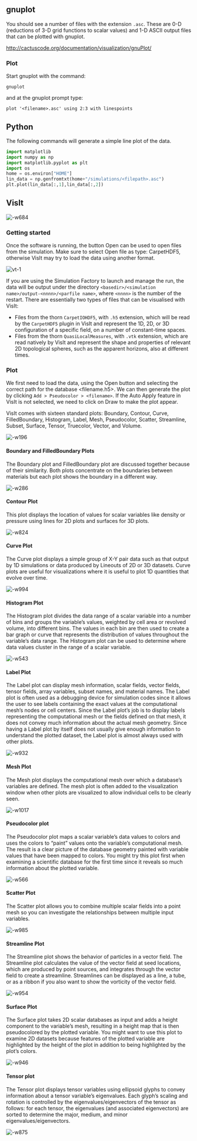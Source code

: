 ## gnuplot

You should see a number of files with the extension `.asc`. These are 0-D (reductions of 3-D grid functions to scalar values) and 1-D ASCII output files that can be plotted with gnuplot.

http://cactuscode.org/documentation/visualization/gnuPlot/

### Plot

Start gnuplot with the command:

```
gnuplot
```

and at the gnuplot prompt type:

```
plot '<filename>.asc' using 2:3 with linespoints
```

## Python

The following commands will generate a simple line plot of the data.

```python
import matplotlib
import numpy as np
import matplotlib.pyplot as plt
import os
home = os.environ["HOME"]
lin_data = np.genfromtxt(home+"/simulations/<filepath>.asc")
plt.plot(lin_data[:,1],lin_data[:,2])
```

## VisIt

![-w684](media/15524826517187.jpg)

### Getting started

Once the software is running, the button Open can be used to open files from the simulation. Make sure to select Open file as type: CarpetHDF5, otherwise VisIt may try to load the data using another format.

![vt-1](media/vt-1.png)

If you are using the Simulation Factory to launch and manage the run, the data will be output under the directory `<basedir>/<simulation name>/output-<nnnn>/<parfile name>`, where `<nnnn>` is the number of the restart. There are essentially two types of files that can be visualised with VisIt:

- Files from the thorn `CarpetIOHDF5`, with `.h5` extension, which will be read by the `CarpetHDF5` plugin in VisIt and represent the 1D, 2D, or 3D configuration of a specific field, on a number of constant-time spaces.
- Files from the thorn `QuasiLocalMeasures`, with `.vtk` extension, which are read natively by VisIt and represent the shape and properties of relevant 2D topological spheres, such as the apparent horizons, also at different times.

### Plot

We first need to load the data, using the Open button and selecting the correct path for the database <filename.h5>. We can then generate the plot by clicking `Add > Pseudocolor > <filename>`. If the Auto Apply feature in VisIt is not selected, we need to click on Draw to make the plot appear.

VisIt comes with sixteen standard plots: Boundary, Contour, Curve, FilledBoundary, Histogram, Label, Mesh, Pseudocolor, Scatter, Streamline, Subset, Surface, Tensor, Truecolor, Vector, and Volume.

![-w196](media/15524835013884.jpg)

#### Boundary and FilledBoundary Plots

The Boundary plot and FilledBoundary plot are discussed together because of their similarity. Both plots concentrate on the boundaries between materials but each plot shows the boundary in a different way.

![-w286](media/15524837251917.jpg)

#### Contour Plot

This plot displays the location of values for scalar variables like density or pressure using lines for 2D plots and surfaces for 3D plots.

![-w824](media/15524839724834.jpg)

#### Curve Plot

The Curve plot displays a simple group of X-Y pair data such as that output by 1D simulations or data produced by Lineouts of 2D or 3D datasets. Curve plots are useful for visualizations where it is useful to plot 1D quantities that evolve over time.

![-w994](media/15524840905652.jpg)

#### Histogram Plot

The Histogram plot divides the data range of a scalar variable into a number of bins and groups the variable’s values, weighted by cell area or revolved volume, into different bins. The values in each bin are then used to create a bar graph or curve that represents the distribution of values throughout the variable’s data range. The Histogram plot can be used to determine where data values cluster in the range of a scalar variable.

![-w543](media/15524841567510.jpg)

#### Label Plot

The Label plot can display mesh information, scalar fields, vector fields, tensor fields, array variables, subset names, and material names. The Label plot is often used as a debugging device for simulation codes since it allows the user to see labels containing the exact values at the computational mesh’s nodes or cell centers. Since the Label plot’s job is to display labels representing the computational mesh or the fields defined on that mesh, it does not convey much information about the actual mesh geometry. Since having a Label plot by itself does not usually give enough information to understand the plotted dataset, the Label plot is almost always used with other plots.

![-w932](media/15524842763415.jpg)

#### Mesh Plot

The Mesh plot displays the computational mesh over which a database’s variables are defined. The mesh plot is often added to the visualization window when other plots are visualized to allow individual cells to be clearly seen.

![-w1017](media/15524843706268.jpg)

#### Pseudocolor plot

The Pseudocolor plot maps a scalar variable’s data values to colors and uses the colors to “paint” values onto the variable’s computational mesh. The result is a clear picture of the database geometry painted with variable values that have been mapped to colors. You might try this plot first when examining a scientific database for the first time since it reveals so much information about the plotted variable.

![-w566](media/15524844188520.jpg)

#### Scatter Plot

The Scatter plot allows you to combine multiple scalar fields into a point mesh so you can investigate the relationships between multiple input variables.

![-w985](media/15524844986990.jpg)

#### Streamline Plot

The Streamline plot shows the behavior of particles in a vector field. The Streamline plot calculates the value of the vector field at seed locations, which are produced by point sources, and integrates through the vector field to create a streamline. Streamlines can be displayed as a line, a tube, or as a ribbon if you also want to show the vorticity of the vector field.

![-w954](media/15524845595717.jpg)

#### Surface Plot


The Surface plot takes 2D scalar databases as input and adds a height component to the variable’s mesh, resulting in a height map that is then pseudocolored by the plotted variable. You might want to use this plot to examine 2D datasets because features of the plotted variable are highlighted by the height of the plot in addition to being highlighted by the plot’s colors.

![-w946](media/15524846354511.jpg)

#### Tensor plot

The Tensor plot displays tensor variables using ellipsoid glyphs to convey information about a tensor variable’s eigenvalues. Each glyph’s scaling and rotation is controlled by the eigenvalues/eigenvectors of the tensor as follows: for each tensor, the eigenvalues (and associated eigenvectors) are sorted to determine the major, medium, and minor eigenvalues/eigenvectors.

![-w875](media/15524846836295.jpg)
